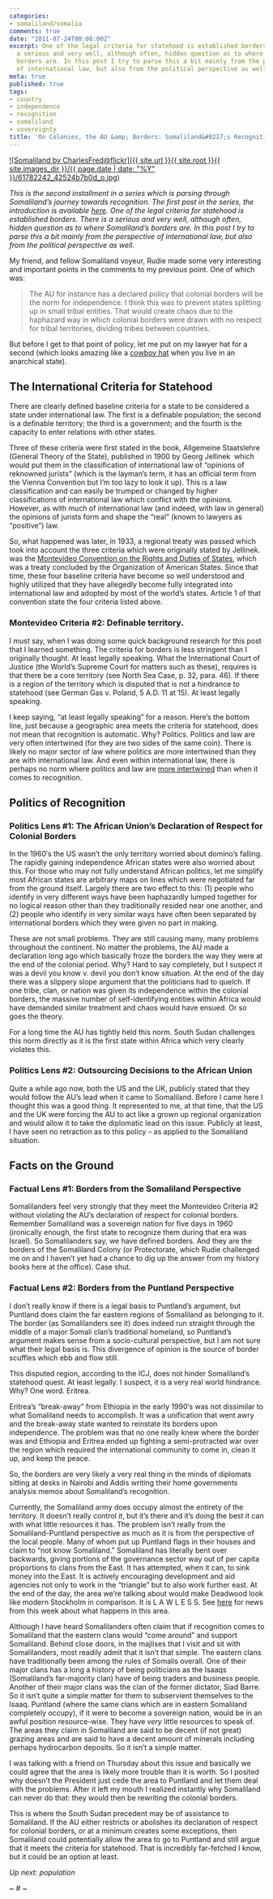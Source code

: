 ```yaml
---
categories:
- somaliland/somalia
comments: true
date: "2011-07-24T00:00:00Z"
excerpt: One of the legal criteria for statehood is established borders. There is
  a serious and very well, although often, hidden question as to where Somaliland's
  borders are. In this post I try to parse this a bit mainly from the perspective
  of international law, but also from the political perspective as well.
meta: true
published: true
tags:
- country
- independence
- recognition
- somaliland
- sovereignty
title: 'On Colonies, the AU &amp; Borders: Somaliland&#8217;s Recognition Journey'
---
```


[![Somaliland by CharlesFred@flickr]({{ site.url }}{{ site.root }}{{ site.images_dir }}/{{ page.date | date: "%Y" }}/61782242_42524b7b0d_o.jpg)](http://www.flickr.com/photos/charlesfred/61782242/)

*This is the second installment in a series which is parsing through Somaliland’s journey towards recognition. The first post in the series, the introduction is available [here][2]. One of the legal criteria for statehood is established borders. There is a serious and very well, although often, hidden question as to where Somaliland’s borders are. In this post I try to parse this a bit mainly from the perspective of international law, but also from the political perspective as well.*

 [2]: http://www.caseykuhlman.com/entry/somalilands-recognition-journey "What Does it Mean to be Independent: Somaliland’s Recognition Journey"

My friend, and fellow Somaliland voyeur, Rudie made some very interesting and important points in the comments to my previous point. One of which was:

> The AU for instance has a declared policy that colonial borders will be the norm for independence. I think this was to prevent states splitting up in small tribal entities. That would create chaos due to the haphazard way in which colonial borders were drawn with no respect for tribal territories, dividing tribes between countries.

But before I get to that point of policy, let me put on my lawyer hat for a second (which looks amazing like a [cowboy hat][3] when you live in an anarchical state).

 [3]: http://twitter.com/compleatang

## The International Criteria for Statehood

There are clearly defined baseline criteria for a state to be considered a state under international law. The first is a definable population; the second is a definable territory; the third is a government; and the fourth is the capacity to enter relations with other states.

Three of these criteria were first stated in the book, Allgemeine Staatslehre (General Theory of the State), published in 1900 by Georg Jellinek  which would put them in the classification of international law of “opinions of reknowned jurists” (which is the layman’s term, it has an official term from the Vienna Convention but I’m too lazy to look it up). This is a law classification and can easily be trumped or changed by higher classifications of international law which conflict with the opinions. However, as with much of international law (and indeed, with law in general) the opinions of jurists form and shape the “real” (known to lawyers as “positive”) law.

So, what happened was later, in 1933, a regional treaty was passed which took into account the three criteria which were originally stated by Jellinek. was the [Montevideo Convention on the Rights and Duties of States][4], which was a treaty concluded by the Organization of American States. Since that time, these four baseline criteria have become so well understood and highly utilized that they have allegedly become fully integrated into international law and adopted by most of the world’s states. Article 1 of that convention state the four criteria listed above.

 [4]: http://wsl.so/pjgrt0

### Montevideo Criteria #2: Definable territory.

I must say, when I was doing some quick background research for this post that I learned something. The criteria for borders is less stringent than I originally thought. At least legally speaking. What the International Court of Justice (the World’s Supreme Court for matters such as these), requires is that there be a core territory (see North Sea Case, p. 32, para. 46). If there is a region of the territory which is disputed that is not a hindrance to statehood (see German Gas v. Poland, 5 A.D. 11 at 15). At least legally speaking.

I keep saying, “at least legally speaking” for a reason. Here’s the bottom line, just because a geographic area meets the criteria for statehood, does not mean that recognition is automatic. Why? Politics. Politics and law are very often intertwined (for they are two sides of the same coin). There is likely no major sector of law where politics are more intertwined than they are with international law. And even within international law, there is perhaps no norm where politics and law are [more intertwined][5] than when it comes to recognition.

 [5]: http://wsl.so/nBwhVz

## Politics of Recognition

### Politics Lens #1: The African Union’s Declaration of Respect for Colonial Borders

In the 1960′s the US wasn’t the only territory worried about domino’s falling. The rapidly gaining independence African states were also worried about this. For those who may not fully understand African politics, let me simplify most African states are arbitrary maps on lines which were negotiated far from the ground itself. Largely there are two effect to this: (1) people who identify in very different ways have been haphazardly lumped together for no logical reason other than they traditionally resided near one another, and (2) people who identify in very similar ways have often been separated by international borders which they were given no part in making.

These are not small problems. They are still causing many, many problems throughout the continent. No matter the problems, the AU made a declaration long ago which basically froze the borders the way they were at the end of the colonial period. Why? Hard to say completely, but I suspect it was a devil you know v. devil you don’t know situation. At the end of the day there was a slippery slope argument that the politicians had to quelch. If one tribe, clan, or nation was given its independence within the colonial borders, the massive number of self-identifying entities within Africa would have demanded similar treatment and chaos would have ensued. Or so goes the theory.

For a long time the AU has tightly held this norm. South Sudan challenges this norm directly as it is the first state within Africa which very clearly violates this.

### Politics Lens #2: Outsourcing Decisions to the African Union

Quite a while ago now, both the US and the UK, publicly stated that they would follow the AU’s lead when it came to Somaliland. Before I came here I thought this was a good thing. It represented to me, at that time, that the US and the UK were forcing the AU to act like a grown up regional organization and would allow it to take the diplomatic lead on this issue. Publicly at least, I have seen no retraction as to this policy – as applied to the Somaliland situation.

## Facts on the Ground

### Factual Lens #1: Borders from the Somaliland Perspective

Somalilanders feel very strongly that they meet the Montevideo Criteria #2 without violating the AU’s declaration of respect for colonial borders. Remember Somaliland was a sovereign nation for five days in 1960 (ironically enough, the first state to recognize them during that era was Israel). So Somalilanders say, we have defined borders. And they are the borders of the Somaliland Colony (or Protectorate, which Rudie challenged me on and I haven’t yet had a chance to dig up the answer from my history books here at the office). Case shut.

### Factual Lens #2: Borders from the Puntland Perspective

I don’t really know if there is a legal basis to Puntland’s argument, but Puntland does claim the far eastern regions of Somaliland as belonging to it. The border (as Somalilanders see it) does indeed run straight through the middle of a major Somali clan’s traditional homeland, so Puntland’s argument makes sense from a socio-cultural perspective, but I am not sure what their legal basis is. This divergence of opinion is the source of border scuffles which ebb and flow still.

This disputed region, according to the ICJ, does not hinder Somaliland’s statehood quest. At least legally. I suspect, it is a very real world hindrance. Why? One word. Eritrea.

Eritrea’s “break-away” from Ethiopia in the early 1990′s was not dissimilar to what Somaliland needs to accomplish. It was a unification that went awry and the break-away state wanted to reinstate its borders upon independence. The problem was that no one really knew where the border was and Ethiopia and Eritrea ended up fighting a semi-protracted war over the region which required the international community to come in, clean it up, and keep the peace.

So, the borders are very likely a very real thing in the minds of diplomats sitting at desks in Nairobi and Addis writing their home governments analysis memos about Somaliland’s recognition.

Currently, the Somaliland army does occupy almost the entirety of the territory. It doesn’t really control it, but it’s there and it’s doing the best it can with what little resources it has. The problem isn’t really from the Somaliland-Puntland perspective as much as it is from the perspective of the local people. Many of whom put up Puntland flags in their houses and claim to “not know Somaliland.” Somaliland has literally bent over backwards, giving portions of the governance sector way out of per capita proportions to clans from the East. It has attempted, when it can, to sink money into the East. It is actively encouraging development and aid agencies not only to work in the “triangle” but to also work further east. At the end of the day, the area we’re talking about would make Deadwood look like modern Stockholm in comparison. It is L A W L E S S. See [here][6] for news from this week about what happens in this area.

 [6]: http://wsl.so/oYVYij

Although I have heard Somalilanders often claim that if recognition comes to Somaliland that the eastern clans would “come around” and support Somaliland. Behind close doors, in the majlises that I visit and sit with Somalilanders, most readily admit that it isn’t that simple. The eastern clans have traditionally been among the rules of Somalis overall. One of their major clans has a long a history of being politicians as the Isaaqs (Somaliland’s far-majority clan) have of being traders and business people. Another of their major clans was the clan of the former dictator, Siad Barre. So it isn’t quite a simple matter for them to subservient themselves to the Isaaq. Puntland (where the same clans which are in eastern Somaliland completely occupy), if it were to become a sovereign nation, would be in an awful position resource-wise. They have *very* little resources to speak of. The areas they claim in Somaliland are said to be decent (if not great) grazing areas and are said to have a decent amount of minerals including perhaps hydrocarbon deposits. So it isn’t a simple matter.

I was talking with a friend on Thursday about this issue and basically we could agree that the area is likely more trouble than it is worth. So I posited why doesn’t the President just cede the area to Puntland and let them deal with the problems. After it left my mouth I realized instantly why Somaliland can never do that: they would then be rewriting the colonial borders.

This is where the South Sudan precedent may be of assistance to Somaliland. If the AU either restricts or abolishes its declaration of respect for colonial borders, or at a minimum creates some exceptions, then Somaliland could potentially allow the area to go to Puntland and still argue that it meets the criteria for statehood. That is incredibly far-fetched I know, but it could be an option at least.

*Up next: population*

~ # ~